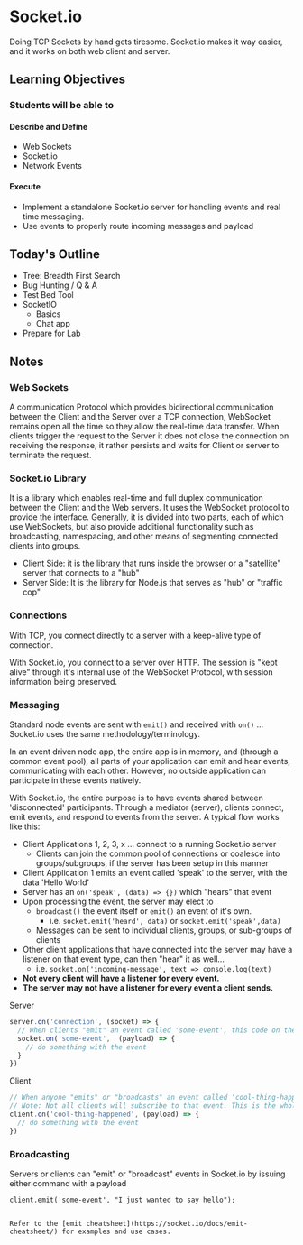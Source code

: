 # Socket.io

Doing TCP Sockets by hand gets tiresome. Socket.io makes it way easier, and it works on both web client and server.

## Learning Objectives

### Students will be able to

#### Describe and Define

- Web Sockets
- Socket.io
- Network Events

#### Execute

- Implement a standalone Socket.io server for handling events and real time messaging.
- Use events to properly route incoming messages and payload

## Today's Outline

<!-- To Be Completed By Instructor -->
- Tree: Breadth First Search
- Bug Hunting / Q & A
- Test Bed Tool
- SocketIO
  - Basics
  - Chat app
- Prepare for Lab 

## Notes

### Web Sockets

A communication Protocol which provides bidirectional communication between the Client and the Server over a TCP connection, WebSocket remains open all the time so they allow the real-time data transfer. When clients trigger the request to the Server it does not close the connection on receiving the response, it rather persists and waits for Client or server to terminate the request.

### Socket.io Library

It is a library which enables real-time and full duplex communication between the Client and the Web servers. It uses the WebSocket protocol to provide the interface. Generally, it is divided into two parts, each of which use WebSockets, but also provide additional functionality such as broadcasting, namespacing, and other means of segmenting connected clients into groups.

- Client Side: it is the library that runs inside the browser or a "satellite" server that connects to a "hub"
- Server Side: It is the library for Node.js that serves as "hub" or "traffic cop"

### Connections

With TCP, you connect directly to a server with a keep-alive type of connection.

With Socket.io, you connect to a server over HTTP. The session is "kept alive" through it's internal use of the WebSocket Protocol, with session information being preserved.

### Messaging

Standard node events are sent with `emit()` and received with `on()` ... Socket.io uses the same methodology/terminology.

In an event driven node app, the entire app is in memory, and (through a common event pool), all parts of your application can emit and hear events, communicating with each other.  However, no outside application can participate in these events natively.

With Socket.io, the entire purpose is to have events shared between 'disconnected' participants.  Through a mediator (server), clients connect, emit events, and respond to events from the server.  A typical flow works like this:

- Client Applications 1, 2, 3, x ... connect to a running Socket.io server
  - Clients can join the common pool of connections or coalesce into groups/subgroups, if the server has been setup in this manner
- Client Application 1 emits an event called 'speak' to the server, with the data 'Hello World'
- Server has an `on('speak', (data) => {})` which "hears" that event
- Upon processing the event, the server may elect to
  - `broadcast()` the event itself or `emit()` an event of it's own.
    - i.e. `socket.emit('heard', data)` or `socket.emit('speak',data)`
  - Messages can be sent to individual clients, groups, or sub-groups of clients
- Other client applications that have connected into the server may have a listener on that event type, can then "hear" it as well...
  - i.e. `socket.on('incoming-message', text => console.log(text)`
- **Not every client will have a listener for every event.**
- **The server may not have a listener for every event a client sends.**

Server

```javascript
server.on('connection', (socket) => {
  // When clients "emit" an event called 'some-event', this code on the server handles it
  socket.on('some-event',  (payload) => {
    // do something with the event
  }
})
```

Client

```javascript
// When anyone "emits" or "broadcasts" an event called 'cool-thing-happened', this code on the client handles it
// Note: Not all clients will subscribe to that event. This is the whole point!
client.on('cool-thing-happened', (payload) => {
  // do something with the event
})
```

### Broadcasting

Servers or clients can "emit" or "broadcast" events in Socket.io by issuing either command with a payload

```client.emit('some-event', "I just wanted to say hello");```

```socket.broadcast('cool-thing-happened', "WOW!");

Refer to the [emit cheatsheet](https://socket.io/docs/emit-cheatsheet/) for examples and use cases.
